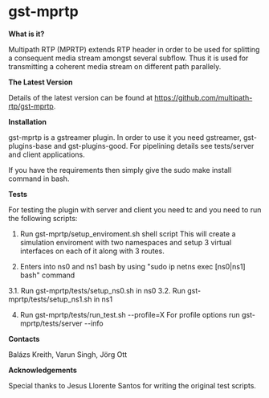 # gst-mprtp

**What is it?**
  
Multipath RTP (MPRTP) extends RTP header in order to 
be used for splitting a consequent media stream amongst 
several subflow. Thus it is used for transmitting 
a coherent media stream on different path parallely. 

**The Latest Version**

Details of the latest version can be found at 
https://github.com/multipath-rtp/gst-mprtp.

**Installation**

gst-mprtp is a gstreamer plugin. In order to use it
you need gstreamer, gst-plugins-base and gst-plugins-good.
For pipelining details see tests/server and client 
applications.
  
If you have the requirements then simply give the
sudo make install command in bash.
  
**Tests**

For testing the plugin with server and client you need tc
and you need to run the following scripts:
  
1. Run gst-mprtp/setup_enviroment.sh shell script
This will create a simulation enviroment with two 
namespaces and setup 3 virtual interfaces on each 
of it along with 3 routes.
  
  
2. Enters into ns0 and ns1 bash by using 
"sudo ip netns exec [ns0|ns1] bash" command
 
3.1. Run gst-mprtp/tests/setup_ns0.sh in ns0 
3.2. Run gst-mprtp/tests/setup_ns1.sh in ns1
  
4. Run gst-mprtp/tests/run_test.sh --profile=X
For profile options run gst-mprtp/tests/server --info

**Contacts**

Balázs Kreith, Varun Singh, Jörg Ott
     
**Acknowledgements** 
  
Special thanks to Jesus Llorente Santos for writing 
the original test scripts. 
  
